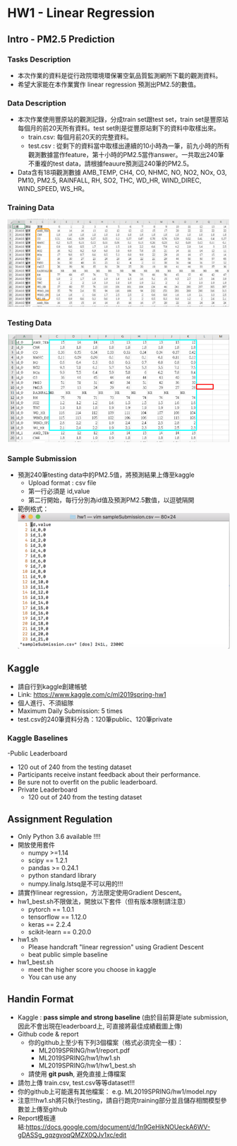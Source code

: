 # HW1 - Linear Regression
## Intro - PM2.5 Prediction
### Tasks Description
- 本次作業的資料是從行政院環境環保署空氣品質監測網所下載的觀測資料。
- 希望大家能在本作業實作 linear regression 預測出PM2.5的數值。
### Data Description
- 本次作業使用豐原站的觀測記錄，分成train set跟test set，train set是豐原站每個月的前20天所有資料。test set則是從豐原站剩下的資料中取樣出來。
  - train.csv: 每個月前20天的完整資料。
  - test.csv : 從剩下的資料當中取樣出連續的10小時為一筆，前九小時的所有觀測數據當作feature，第十小時的PM2.5當作answer。一共取出240筆不重複的test data，請根據feauure預測這240筆的PM2.5。
- Data含有18項觀測數據 AMB_TEMP, CH4, CO, NHMC, NO, NO2, NOx, O3, PM10, PM2.5, RAINFALL, RH, SO2, THC, WD_HR, WIND_DIREC, WIND_SPEED, WS_HR。
### Training Data
![image](https://raw.githubusercontent.com/MMD-Training-2019/HW1/master/images/train.png)
### Testing Data
![image](https://github.com/MMD-Training-2019/HW1/blob/master/images/test.png)
### Sample Submission 
- 預測240筆testing data中的PM2.5值，將預測結果上傳至kaggle
  - Upload format : csv file
  - 第一行必須是 id,value
  - 第二行開始，每行分別為id值及預測PM2.5數值，以逗號隔開
- 範例格式：
  ![image](https://github.com/MMD-Training-2019/HW1/blob/master/images/submission.png)
## Kaggle
- 請自行到kaggle創建帳號
- Link: https://www.kaggle.com/c/ml2019spring-hw1
- 個人進行、不須組隊
- Maximum Daily Submission: 5 times
- test.csv的240筆資料分為：120筆public、120筆private
### Kaggle Baselines
-Public Leaderboard
  - 120 out of 240 from the testing dataset
  - Participants receive instant feedback about their performance.
  - Be sure not to overfit on the public leaderboard.
- Private Leaderboard
  - 120 out of 240 from the testing dataset
  
## Assignment Regulation 
- Only Python 3.6 available !!!! 
- 開放使用套件
  - numpy >=1.14
  - scipy == 1.2.1
  - pandas >= 0.24.1
  - python standard library
  - numpy.linalg.lstsq是不可以用的!!!
- 請實作linear regression，方法限定使用Gradient Descent。
- hw1_best.sh不限做法，開放以下套件（但有版本限制請注意）
  - pytorch == 1.0.1
  - tensorflow == 1.12.0
  - keras == 2.2.4
  - scikit-learn == 0.20.0
- hw1.sh
  - Please handcraft "linear regression" using Gradient Descent
  - beat public simple baseline
- hw1_best.sh
  - meet the higher score you choose in kaggle
  - You can use any 

## Handin Format
- Kaggle : **pass simple and strong baseline** (由於目前算是late submission, 因此不會出現在leaderboard上, 可直接將最佳成績截圖上傳)
- Github code & report
  - 你的github上至少有下列3個檔案（格式必須完全一樣）：
    - ML2019SPRING/hw1/report.pdf
    - ML2019SPRING/hw1/hw1.sh
    - ML2019SPRING/hw1/hw1_best.sh
  - 請使用 **git push**, 避免直接上傳檔案
- 請勿上傳 train.csv, test.csv等等dataset!!!
- 你的github上可能還有其他檔案：
  e.g. ML2019SPRING/hw1/model.npy
- 注意!!!hw1.sh將只執行testing，請自行跑完training部分並且儲存相關模型參數並上傳至github
- Report模板連結:https://docs.google.com/document/d/1n9GeHikNOUeckA6WV-gDASSg_gqzgvoqQMZX0QJv1xc/edit
